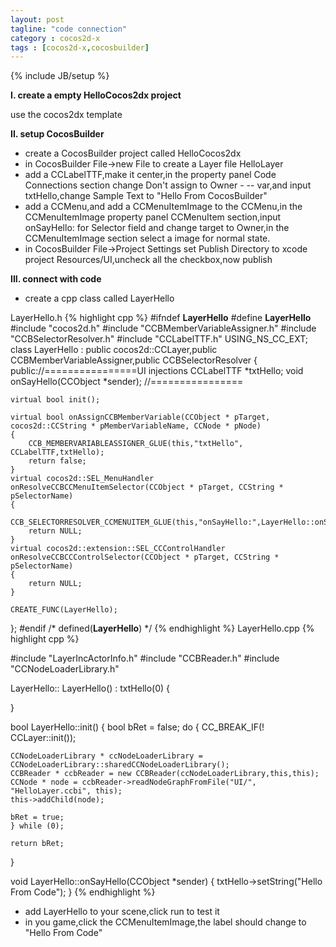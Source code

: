 ```yaml
---
layout: post
tagline: "code connection"
category : cocos2d-x
tags : [cocos2d-x,cocosbuilder]
---
```

{% include JB/setup %}

**I. create a empty HelloCocos2dx project**

use the cocos2dx template

**II. setup CocosBuilder**

- create a CocosBuilder project called HelloCocos2dx
- in CocosBuilder File->new File to create a Layer file HelloLayer
- add a CCLabelTTF,make it center,in the property panel Code Connections section change Don't assign to Owner - -- var,and input txtHello,change Sample Text to "Hello From CocosBuilder"
- add a CCMenu,and add a CCMenuItemImage to the CCMenu,in the CCMenuItemImage property panel CCMenuItem section,input onSayHello: for Selector field and change target to Owner,in the CCMenuItemImage section select a image for normal state.
- in CocosBuilder File->Project Settings set Publish Directory to xcode project Resources/UI,uncheck all the checkbox,now publish

**III. connect with code**

- create a cpp class called LayerHello

LayerHello.h
{% highlight cpp %}
#ifndef __LayerHello__
#define __LayerHello__
#include "cocos2d.h"
#include "CCBMemberVariableAssigner.h"
#include "CCBSelectorResolver.h"
#include "CCLabelTTF.h"
USING_NS_CC_EXT;
class LayerHello : public cocos2d::CCLayer,public CCBMemberVariableAssigner,public CCBSelectorResolver
{
	public://================UI injections
	CCLabelTTF *txtHello;
	void onSayHello(CCObject *sender);
	//================

	virtual bool init();

	virtual bool onAssignCCBMemberVariable(CCObject * pTarget, cocos2d::CCString * pMemberVariableName, CCNode * pNode)
	{
		CCB_MEMBERVARIABLEASSIGNER_GLUE(this,"txtHello", CCLabelTTF,txtHello);
		return false;
	}
	virtual cocos2d::SEL_MenuHandler onResolveCCBCCMenuItemSelector(CCObject * pTarget, CCString * pSelectorName)
	{
		CCB_SELECTORRESOLVER_CCMENUITEM_GLUE(this,"onSayHello:",LayerHello::onSayHello);
		return NULL;
	}
	virtual cocos2d::extension::SEL_CCControlHandler onResolveCCBCCControlSelector(CCObject * pTarget, CCString * pSelectorName)
	{
		return NULL;
	}

	CREATE_FUNC(LayerHello);
};
#endif /* defined(__LayerHello__) */
{% endhighlight %}
LayerHello.cpp
{% highlight cpp %}

#include "LayerIncActorInfo.h"
#include "CCBReader.h"
#include "CCNodeLoaderLibrary.h"

LayerHello:: LayerHello()
: txtHello(0)
{

}

bool LayerHello::init()
{
	bool bRet = false;
	do
	{
	CC_BREAK_IF(! CCLayer::init());

	CCNodeLoaderLibrary * ccNodeLoaderLibrary = CCNodeLoaderLibrary::sharedCCNodeLoaderLibrary();
	CCBReader * ccbReader = new CCBReader(ccNodeLoaderLibrary,this,this);
	CCNode * node = ccbReader->readNodeGraphFromFile("UI/", "HelloLayer.ccbi", this);
	this->addChild(node);

	bRet = true;
	} while (0);

	return bRet;
}

void LayerHello::onSayHello(CCObject *sender)
{
	txtHello->setString("Hello From Code");
}
{% endhighlight %}
- add LayerHello to your scene,click run to test it
- in you game,click the CCMenuItemImage,the label should change to "Hello From Code"